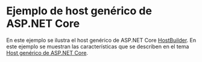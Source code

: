 # <a name="aspnet-core-generic-host-sample"></a>Ejemplo de host genérico de ASP.NET Core

En este ejemplo se ilustra el host genérico de ASP.NET Core [HostBuilder](https://docs.microsoft.com/dotnet/api/microsoft.extensions.hosting.ihostedservice). En este ejemplo se muestran las características que se describen en el tema [Host genérico de ASP.NET Core](https://docs.microsoft.com/aspnet/core/fundamentals/host/generic-host).
